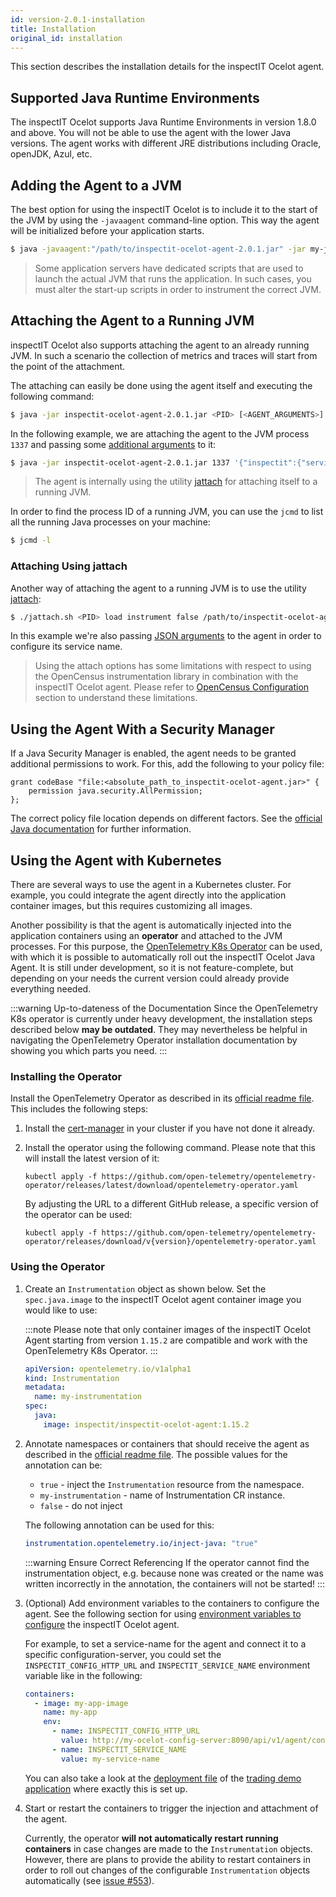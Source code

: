 ```yaml
---
id: version-2.0.1-installation
title: Installation
original_id: installation
---
```


This section describes the installation details for the inspectIT Ocelot agent.

## Supported Java Runtime Environments

The inspectIT Ocelot supports Java Runtime Environments in version 1.8.0 and above. You will not be able to use the agent with the lower Java versions.
The agent works with different JRE distributions including Oracle, openJDK, Azul, etc.

## Adding the Agent to a JVM

The best option for using the inspectIT Ocelot is to include it to the start of the JVM by using the `-javaagent` command-line option.
This way the agent will be initialized before your application starts.

```bash
$ java -javaagent:"/path/to/inspectit-ocelot-agent-2.0.1.jar" -jar my-java-program.jar
```

> Some application servers have dedicated scripts that are used to launch the actual JVM that runs the application. In such cases, you must alter the start-up scripts in order to instrument the correct JVM.

## Attaching the Agent to a Running JVM

inspectIT Ocelot also supports attaching the agent to an already running JVM.
In such a scenario the collection of metrics and traces will start from the point of the attachment.

The attaching can easily be done using the agent itself and executing the following command:

```bash
$ java -jar inspectit-ocelot-agent-2.0.1.jar <PID> [<AGENT_ARGUMENTS>]
```

In the following example, we are attaching the agent to the JVM process `1337` and passing some [additional arguments](configuration/configuration-sources.md#java-agent-arguments) to it:
```bash
$ java -jar inspectit-ocelot-agent-2.0.1.jar 1337 '{"inspectit":{"service-name":"my-agent"}}'
```

> The agent is internally using the utility [jattach](https://github.com/apangin/jattach) for attaching itself to a running JVM.

In order to find the process ID of a running JVM, you can use the `jcmd` to list all the running Java processes on your machine:

```bash
$ jcmd -l
```

### Attaching Using jattach

Another way of attaching the agent to a running JVM is to use the utility [jattach](https://github.com/apangin/jattach):

```bash
$ ./jattach.sh <PID> load instrument false /path/to/inspectit-ocelot-agent-2.0.1.jar='{"inspectit.service-name" : "MyService"}'
```
In this example we're also passing [JSON arguments](configuration/configuration-sources.md#java-agent-arguments) to the agent in order to configure its service name.

> Using the attach options has some limitations with respect to using the OpenCensus instrumentation library in combination with the inspectIT Ocelot agent. Please refer to [OpenCensus Configuration](configuration/open-census-configuration.md) section to understand these limitations.

## Using the Agent With a Security Manager

If a Java Security Manager is enabled, the agent needs to be granted additional permissions to work. 
For this, add the following to your policy file:

```
grant codeBase "file:<absolute_path_to_inspectit-ocelot-agent.jar>" {
    permission java.security.AllPermission;
};
```

The correct policy file location depends on different factors.
See the [official Java documentation](https://docs.oracle.com/en/java/javase/17/security/permissions-jdk1.html#GUID-789089CA-8557-4017-B8B0-6899AD3BA18D) for further information.

## Using the Agent with Kubernetes

There are several ways to use the agent in a Kubernetes cluster.
For example, you could integrate the agent directly into the application container images, but this requires customizing all images.

Another possibility is that the agent is automatically injected into the application containers using an **operator** and attached to the JVM processes.
For this purpose, the [OpenTelemetry K8s Operator](https://github.com/open-telemetry/opentelemetry-operator) can be used, with which it is possible to automatically roll out the inspectIT Ocelot Java Agent.
It is still under development, so it is not feature-complete, but depending on your needs the current version could already provide everything needed.

:::warning Up-to-dateness of the Documentation
Since the OpenTelemetry K8s operator is currently under heavy development, the installation steps described below **may be outdated**.
They may nevertheless be helpful in navigating the OpenTelemetry Operator installation documentation by showing you which parts you need.
:::

### Installing the Operator

Install the OpenTelemetry Operator as described in its [official readme file](https://github.com/open-telemetry/opentelemetry-operator#getting-started). This includes the following steps:

1. Install the [cert-manager](https://cert-manager.io/docs/installation/) in your cluster if you have not done it already.
2. Install the operator using the following command. Please note that this will install the latest version of it:

    ```shell
    kubectl apply -f https://github.com/open-telemetry/opentelemetry-operator/releases/latest/download/opentelemetry-operator.yaml
    ```

    By adjusting the URL to a different GitHub release, a specific version of the operator can be used:

    ```shell
    kubectl apply -f https://github.com/open-telemetry/opentelemetry-operator/releases/download/v{version}/opentelemetry-operator.yaml
    ```

### Using the Operator

1. Create an `Instrumentation` object as shown below. Set the `spec.java.image` to the inspectIT Ocelot agent container image you would like to use:

    :::note
    Please note that only container images of the inspectIT Ocelot Agent starting from version `1.15.2` are compatible and work with the OpenTelemetry K8s Operator.
    :::

    ```yaml
    apiVersion: opentelemetry.io/v1alpha1
    kind: Instrumentation
    metadata:
      name: my-instrumentation
    spec:
      java:
        image: inspectit/inspectit-ocelot-agent:1.15.2
    ```

2. Annotate namespaces or containers that should receive the agent as described in the [official readme file](https://github.com/open-telemetry/opentelemetry-operator#getting-started). The possible values for the annotation can be:

    - `true` - inject the `Instrumentation` resource from the namespace.
    - `my-instrumentation` - name of Instrumentation CR instance.
    - `false` - do not inject

    The following annotation can be used for this:
    ```yaml
    instrumentation.opentelemetry.io/inject-java: "true"
    ```

    :::warning Ensure Correct Referencing
    If the operator cannot find the instrumentation object, e.g. because none was created or the name was written incorrectly in the annotation, the containers will not be started!
    :::

3. (Optional) Add environment variables to the containers to configure the agent. See the following section for using [environment variables to configure](configuration/configuration-sources.md#os-environment-variables) the inspectIT Ocelot agent.

    For example, to set a service-name for the agent and connect it to a specific configuration-server, you could set the `INSPECTIT_CONFIG_HTTP_URL` and `INSPECTIT_SERVICE_NAME` environment variable like in the following:

    ```yaml
    containers:
      - image: my-app-image
        name: my-app
        env:
          - name: INSPECTIT_CONFIG_HTTP_URL
            value: http://my-ocelot-config-server:8090/api/v1/agent/configuration
          - name: INSPECTIT_SERVICE_NAME
            value: my-service-name
    ```

    You can also take a look at the [deployment file](https://github.com/inspectIT/trading-demo-application/blob/main/k8s/deployment.yaml) of the [trading demo application](https://github.com/inspectIT/trading-demo-application) where exactly this is set up.

4. Start or restart the containers to trigger the injection and attachment of the agent.

    Currently, the operator **will not automatically restart running containers** in case changes are made to the `Instrumentation` objects. However, there are plans to provide the ability to restart containers in order to roll out changes of the configurable `Instrumentation` objects automatically (see [issue #553](https://github.com/open-telemetry/opentelemetry-operator/issues/553)).
